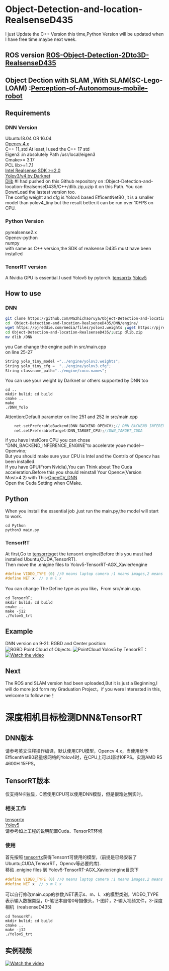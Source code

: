 # Object-Detection-and-location-RealsenseD435
I just Update the C++ Version this time,Python Version will be updated when I have free time.maybe next week.
## ROS version [ROS-Object-Detection-2Dto3D-RealsenseD435](https://github.com/Mazhichaoruya/ROS-Object-Detection-2Dto3D-RealsenseD435.git)
## Object Dection with SLAM ,With SLAM(SC-Lego-LOAM)  :[Perception-of-Autonomous-mobile-robot](https://github.com/Mazhichaoruya/Perception-of-Autonomous-mobile-robot)
## Requirements
### DNN Version
Ubuntu18.04 OR 16.04  
[Opencv 4.x](https://github.com/opencv/opencv.git)  
C++ 11_std At least,I used the C++ 17 std  
Eigen3 :in absolutely Path /usr/local/eigen3  
Cmake>= 3.17  
PCL lib>=1.7.1  
[Intel Realsense SDK >=2.0 ](https://github.com/IntelRealSense/librealsense.git)  
[Yolov3/v4 by Darknet](https://pjreddie.com/darknet/yolo/)    
[Dlib](http://dlib.net/) #I had pushed on this Github repository on :Object-Detection-and-location-RealsenseD435/C++/dlib.zip,uzip it on this Path.
You can DownLoad the lastest version too.  
The config weight and cfg is Yolov4 based EfficentNetB0 ,it is a smaller model than yolov4_tiny but the result better.it can be run over 10FPS on CPU.
### Python Version
pyrealsense2.x  
Opencv-python   
numpy  
with same as C++ version,the SDK of realsense D435 must have been installed
### TenorRT version 
A Nvidia GPU is essential.I used Yolov5 by pytorch.
[tensorrtx](https://github.com/wang-xinyu/tensorrtx)  [Yolov5](https://github.com/ultralytics/yolov5)  
## How to use
### DNN
```Bash
git clone https://github.com/Mazhichaoruya/Object-Detection-and-location-RealsenseD435.git
cd  Object-Detection-and-location-RealsenseD435/DNN/engine/
wget https://pjreddie.com/media/files/yolov3.weights ;wget https://pjreddie.com/media/files/yolov3-tiny.weights
cd Object-Detection-and-location-RealsenseD435/;uzip dlib.zip  
mv dlib /DNN
```
you Can change the engine path in src/main.cpp   
on line 25-27
```cpp
String yolo_tiny_model ="../engine/yolov3.weights";
String yolo_tiny_cfg =  "../engine/yolov3.cfg";
String classname_path="../engine/coco.names";
``` 
You can use your weight by Darknet or others supported by DNN too   
```
cd ..
mkdir bulid; cd build
cmake ..
make
./DNN_Yolo
```
Attention:Default parameter on line 251 and 252 in src/main.cpp   
```cpp
    net.setPreferableBackend(DNN_BACKEND_OPENCV);// DNN_BACKEND_INFERENCE_ENGINE DNN_BACKEND_CUDA
    net.setPreferableTarget(DNN_TARGET_CPU);//DNN_TARGET_CUDA
```
if you have IntelCore CPU you can chose "DNN_BACKEND_INFERENCE_ENGINE"to accelerate youe model--Openvino;<br>
But you should make sure your CPU is Intel and the Contrib of Opencv has been installed.  
If you have GPU(From Nvidia),You can Think about The Cuda acceleration.Before this you should reinstall Your Opencv(Version Most>4.2) with This:[OpenCV_DNN](https://medium.com/@sb.jaduniv/how-to-install-opencv-4-2-0-with-cuda-10-1-on-ubuntu-20-04-lts-focal-fossa-bdc034109df3)  
Open the Cuda Setting when CMake.
## Python
When you install the essential job ,just run the main.py,the model will start to work.
```
cd Python   
python3 main.py
```
### TensorRT
At first,Go to [tensorrtx](https://github.com/wang-xinyu/tensorrtx)get the tensorrt engine(Before this you must had installed Ubuntu,CUDA,TensorRT).  
Then move the .enigine files to Yolov5-TensorRT-AGX_Xavier/engine
```cpp
#define VIDEO_TYPE (0) //0 means laptop camera ;1 means images,2 means Videos,3 means RealsenseD435;
#define NET x  // s m l x
```
You can change The Define type as you like，From src/main.cpp.  
```
cd TensorRT;
mkdir bulid; cd build
cmake ..
make -j12
./Yolov5_trt
```
## Example
DNN version on 9-21:
RGBD and Center position:  
![RGBD](https://github.com/Mazhichaoruya/Object-Detection-and-location-RealsenseD435/blob/master/Gif/RGBD.gif)
Point Cloud of Objects: 
![PointCloud](https://github.com/Mazhichaoruya/Object-Detection-and-location-RealsenseD435/blob/master/Gif/PointCloud.gif) 
Yolov5 by TensorRT：   
[![Watch the video](https://github.com/Mazhichaoruya/Object-Detection-and-location-RealsenseD435/blob/master/TensorRT/input/VOC/2007_000836.jpg)](https://www.youtube.com/watch?v=HPi-RQgEvA0)
## Next
The ROS and SLAM version had been uploaded,But it is just a Beginning,I will do more jod form my Graduation Project，if you were Interested in this, welcome to follow me！

# 深度相机目标检测DNN&TensorRT
## DNN版本
请参考英文注释操作编译，默认使用CPU模型，Opencv 4.x，当使用给予EfficentNetB0轻量级网络的Yolov4时，在CPU上可以超过10FPS。实测AMD R5 4600H 15FPS。
## TensorRT版本
仅支持N卡独显，C若使用CPU可以使用DNN模型，但是很难达到实时。
### 相关工作
[tensorrtx](https://github.com/wang-xinyu/tensorrtx)  
[Yolov5](https://github.com/ultralytics/yolov5)  
请参考如上工程的说明配置Cuda、TensorRT环境
### 使用
首先按照 [tensorrtx](https://github.com/wang-xinyu/tensorrtx)获得Tensorrt可使用的模型，(前提是已经安装了 Ubuntu,CUDA,TensorRT，Opencv等必要的库).  
移动 .enigine files 到 Yolov5-TensorRT-AGX_Xavier/engine目录下
```cpp
#define VIDEO_TYPE (0) //0 means laptop camera ;1 means images,2 means Videos,3 means RealsenseD435;
#define NET x  // s m l x
```
可以自行修改main.cpp的参数,NET表示s、m、l、x的模型类别，VIDEO_TYPE 表示输入数据类型，0-笔记本自带0号摄像头，1-图片，2-输入视频文件，3-深度相机（realsenseD435)  

```
cd TensorRT;
mkdir bulid; cd build
cmake ..
make -j12
./Yolov5_trt
```
## 实例视频    
[![Watch the video](https://github.com/Mazhichaoruya/Object-Detection-and-location-RealsenseD435/blob/master/TensorRT/input/VOC/2007_000836.jpg)](https://www.bilibili.com/video/BV1PD4y197on)
